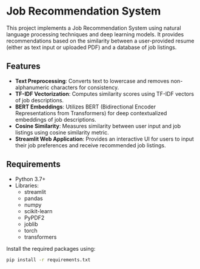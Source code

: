 # Job Recommendation System

This project implements a Job Recommendation System using natural language processing techniques and deep learning models. It provides recommendations based on the similarity between a user-provided resume (either as text input or uploaded PDF) and a database of job listings.

## Features

- **Text Preprocessing**: Converts text to lowercase and removes non-alphanumeric characters for consistency.
- **TF-IDF Vectorization**: Computes similarity scores using TF-IDF vectors of job descriptions.
- **BERT Embeddings**: Utilizes BERT (Bidirectional Encoder Representations from Transformers) for deep contextualized embeddings of job descriptions.
- **Cosine Similarity**: Measures similarity between user input and job listings using cosine similarity metric.
- **Streamlit Web Application**: Provides an interactive UI for users to input their job preferences and receive recommended job listings.

## Requirements

- Python 3.7+
- Libraries:
  - streamlit
  - pandas
  - numpy
  - scikit-learn
  - PyPDF2
  - joblib
  - torch
  - transformers

Install the required packages using:

```bash
pip install -r requirements.txt
